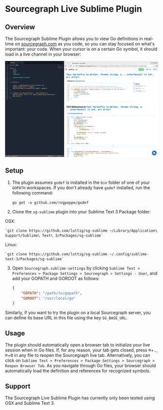 # Sourcegraph Live Sublime Plugin

## Overview

The Sourcegraph Sublime Plugin allows you to view Go definitions in real-time on [sourcegraph.com](http://www.sourcegraph.com) as you code, so you can stay focused on what's important: your code. When your cursor is on a certain Go symbol, it should load in a live channel in your browser:

![Sourcegraph Live Sublime Plugin](images/setup.jpg)

## Setup

1. The plugin assumes `godef` is installed in the `bin` folder of one of your `GOPATH` workspaces. If you don't already have `godef` installed, run the following command:

	`go get -u github.com/rogpeppe/godef`

2. Clone the `sg-sublime` plugin into your Sublime Text 3 Package folder:

OSX:

 	`git clone https://github.com/luttig/sg-sublime ~/Library/Application\ Support/Sublime\ Text\ 3/Packages/sg-sublime`

Linux:

 	`git clone https://github.com/luttig/sg-sublime ~/.config/sublime-text-3/Packages/sg-sublime`

3. Open `Sourcegraph.sublime-settings` by clicking `Sublime Text > Preferences > Package Settings > Sourcegraph > Settings - User`, and add your GOPATH and GOROOT as follows:

	```json
	{
		"GOPATH": "/path/to/gopath",
		"GOROOT": "/usr/local/go"
	}
	```

Similarly, if you want to try the plugin on a local Sourcegraph server, you can define its base URL in this file using the key `SG_BASE_URL`.

## Usage

The plugin should automatically open a browser tab to initialize your live session when in Go files. If, for any reason, your tab gets closed, press <kbd>&#8984;</kbd>+<kbd>.</kbd>, <kbd>&#8984;</kbd>+<kbd>0</kbd> in any file to reopen the Sourcegraph live tab. Alternatively, you can click on `Sublime Text > Preferences > Package Settings > Sourcegraph > Reopen Browser Tab`. As you navigate through Go files, your browser should automatically load the definition and references for recognized symbols.

## Support

The Sourcegraph Live Sublime Plugin has currently only been tested using OSX and Sublime Text 3.